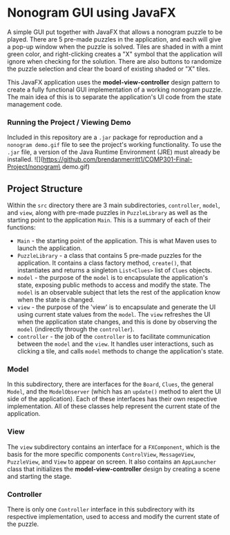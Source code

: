 # Nonogram GUI using JavaFX
A simple GUI put together with JavaFX that allows a nonogram puzzle to be played. There are 5 pre-made puzzles in the application,
and each will give a pop-up window when the puzzle is solved. Tiles are shaded in with a mint green color, and right-clicking
creates a "X" symbol that the application will ignore when checking for the solution. There are also buttons to randomize the
puzzle selection and clear the board of existing shaded or "X" tiles.

This JavaFX application uses the **model-view-controller** design pattern to create a fully functional GUI implementation of a 
working nonogram puzzle. The main idea of this is to separate the application's UI code from the state management code.


### Running the Project / Viewing Demo
Included in this repository are a `.jar` package for reproduction and a `nonogram demo.gif` file to see the project's working
functionality. To use the `.jar` file, a version of the Java Runtime Environment (JRE) must already be installed.
![](https://github.com/brendanmerritt1/COMP301-Final-Project/nonogram\ demo.gif)


## Project Structure
Within the `src` directory there are 3 main subdirectories, `controller`, `model`, and `view`, along with pre-made puzzles in
`PuzzleLibrary` as well as the starting point to the application `Main`. This is a summary of each of their functions:
* `Main` - the starting point of the application. This is what Maven uses to launch the application.
* `PuzzleLibrary` - a class that contains 5 pre-made puzzles for the application. It contains a class factory method, `create()`,
that instantiates and returns a singleton `List<Clues>` list of `Clues` objects.
* `model` - the purpose of the `model` is to encapsulate the application's state, exposing public methods to access and modify the state.
The `model` is an observable subject that lets the rest of the application know when the state is changed.
* `view` - the purpose of the 'view' is to encapsulate and generate the UI using current state values from the `model`. The `view` 
refreshes the UI when the application state changes, and this is done by observing the `model` (indirectly through the `controller`).
* `controller` - the job of the `controller` is to facilitate communication between the `model` and the `view`. It handles user 
interactions, such as clicking a tile, and calls `model` methods to change the application's state.

### Model
In this subdirectory, there are interfaces for the `Board`, `Clues`, the general `Model`, and the `ModelObserver` 
(which has an `update()` method to alert the UI side of the application). Each of these interfaces has their own respective 
implementation. All of these classes help represent the current state of the application.

### View
The `view` subdirectory contains an interface for a `FXComponent`, which is the basis for the more specific components `ControlView`,
`MessageView`, `PuzzleView`, and `View` to appear on screen. It also contains an `AppLauncher` class that initializes the
**model-view-controller** design by creating a scene and starting the stage.

### Controller
There is only one `Controller` interface in this subdirectory with its respective implementation, used to access and modify 
the current state of the puzzle.

